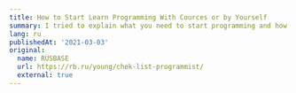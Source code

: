 ```yaml
---
title: How to Start Learn Programming With Cources or by Yourself
summary: I tried to explain what you need to start programming and how to start your journey to development. What can help you on your first steps and where you can get learning materials
lang: ru
publishedAt: '2021-03-03'
original:
  name: RUSBASE
  url: https://rb.ru/young/chek-list-programmist/
  external: true
---
```

